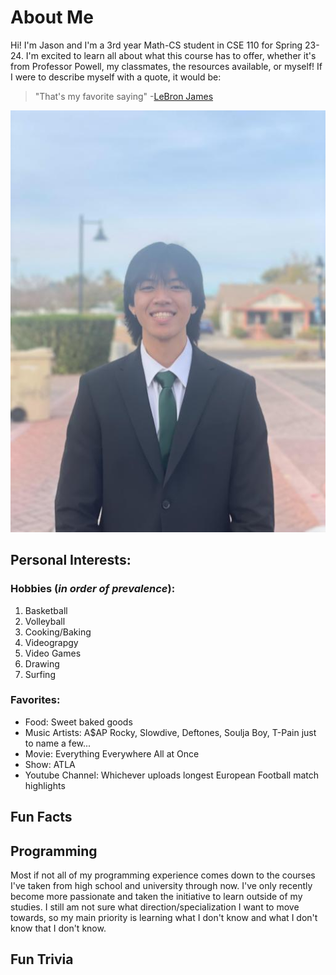 # About Me
Hi! I'm Jason and I'm a 3rd year Math-CS student in CSE 110 for Spring 23-24. I'm excited to learn all about what this course has to offer, whether it's from Professor Powell, my classmates, the resources available, or myself! If I were to describe myself with a quote, it would be:

>"That's my favorite saying" -[LeBron James](https://www.youtube.com/watch?v=de_RFVywzO0)

![Me](/images/Headshot.jpg)
## Personal Interests:
### Hobbies (*in order of prevalence*):
  1. Basketball
  2. Volleyball
  3. Cooking/Baking
  4. Videograpgy
  5. Video Games
  6. Drawing
  7. Surfing

### Favorites:
- Food: Sweet baked goods
- Music Artists: A$AP Rocky, Slowdive, Deftones, Soulja Boy, T-Pain just to name a few...
- Movie: Everything Everywhere All at Once
- Show: ATLA
- Youtube Channel: Whichever uploads longest European Football match highlights

## Fun Facts

## Programming
Most if not all of my programming experience comes down to the courses I've taken from high school and university through now. I've only recently become more passionate and taken the initiative to learn outside of my studies. I still am not sure what direction/specialization I want to move towards, so my main priority is learning what I don't know and what I don't know that I don't know.


## Fun Trivia